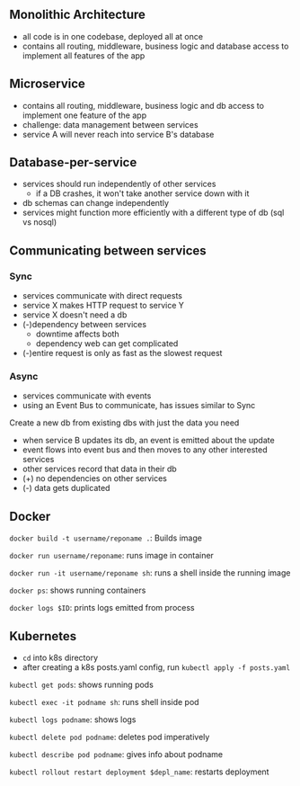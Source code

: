 ## Monolithic Architecture

- all code is in one codebase, deployed all at once
- contains all routing, middleware, business logic and database access to implement all features of the app

## Microservice

- contains all routing, middleware, business logic and db access to implement one feature of the app
- challenge: data management between services
- service A will never reach into service B's database

## Database-per-service

- services should run independently of other services
  - if a DB crashes, it won't take another service down with it
- db schemas can change independently
- services might function more efficiently with a different type of db (sql vs nosql)

## Communicating between services

### Sync

- services communicate with direct requests
- service X makes HTTP request to service Y
- service X doesn't need a db
- (-)dependency between services
  - downtime affects both
  - dependency web can get complicated
- (-)entire request is only as fast as the slowest request

### Async

- services communicate with events
- using an Event Bus to communicate, has issues similar to Sync

Create a new db from existing dbs with just the data you need

- when service B updates its db, an event is emitted about the update
- event flows into event bus and then moves to any other interested services
- other services record that data in their db
- (+) no dependencies on other services
- (-) data gets duplicated

## Docker

`docker build -t username/reponame .`: Builds image

`docker run username/reponame`: runs image in container

`docker run -it username/reponame sh`: runs a shell inside the running image

`docker ps`: shows running containers

`docker logs $ID`: prints logs emitted from process

## Kubernetes

- `cd` into k8s directory
- after creating a k8s posts.yaml config, run `kubectl apply -f posts.yaml`

`kubectl get pods`: shows running pods

`kubectl exec -it podname sh`: runs shell inside pod

`kubectl logs podname`: shows logs

`kubectl delete pod podname`: deletes pod imperatively

`kubectl describe pod podname`: gives info about podname

`kubectl rollout restart deployment $depl_name`: restarts deployment
